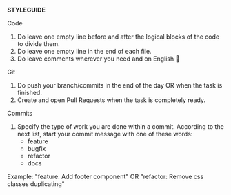 **STYLEGUIDE**

Code

1. Do leave one empty line before and after the logical blocks of the code to divide them.
2. Do leave one empty line in the end of each file.
3. Do leave comments wherever you need and on English 🙂

Git

1. Do push your branch/commits in the end of the day OR when the task is finished.
2. Create and open Pull Requests when the task is completely ready.

Commits

1. Specify the type of work you are done within a commit. According to the next list, start your commit message with one of these words:
    - feature
    - bugfix
    - refactor
    - docs

Example: "feature: Add footer component" OR "refactor: Remove css classes duplicating"
